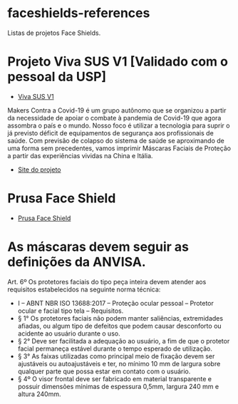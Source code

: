 # faceshields-references
Listas de projetos Face Shields.


# Projeto Viva SUS V1 [Validado com o pessoal da USP]

- [Viva SUS V1](https://www.prusaprinters.org/prints/28108-viva-sus-v1)

Makers Contra a Covid-19 é um grupo autônomo que se organizou a partir da necessidade de apoiar o combate à pandemia de Covid-19 que agora assombra o país e o mundo. Nosso foco é utilizar a tecnologia para suprir o já previsto déficit de equipamentos de segurança aos profissionais de saúde. Com previsão de colapso do sistema de saúde se aproximando de uma forma sem precedentes, vamos imprimir Máscaras Faciais de Proteção a partir das experiências vividas na China e Itália.

- [Site do projeto](https://makerscontracovid.net.br/)

 # Prusa Face Shield
- [Prusa Face Shield](https://www.prusaprinters.org/prints/25857-prusa-protective-face-shield-rc3)

# As máscaras devem seguir as definições da ANVISA.

Art. 6º Os protetores faciais do tipo peça inteira devem atender aos requisitos estabelecidos na seguinte norma técnica:
- I – ABNT NBR ISO 13688:2017 – Proteção ocular pessoal – Protetor ocular e facial tipo tela – Requisitos.
- § 1° Os protetores faciais não podem manter saliências, extremidades afiadas, ou algum tipo de defeitos que podem causar desconforto ou acidente ao usuário durante o uso.
- § 2° Deve ser facilitada a adequação ao usuário, a fim de que o protetor facial permaneça estável durante o tempo esperado de utilização.
- § 3° As faixas utilizadas como principal meio de fixação devem ser ajustáveis ou autoajustáveis e ter, no mínimo 10 mm de largura sobre qualquer parte que possa estar em contato com o usuário.
- § 4º O visor frontal deve ser fabricado em material transparente e possuir dimensões mínimas de espessura 0,5mm, largura 240 mm e altura 240mm.
